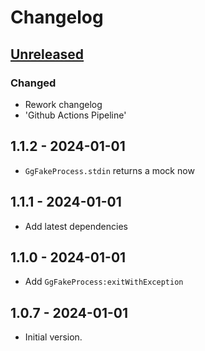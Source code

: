 # Changelog

## [Unreleased]

### Changed

- Rework changelog
- 'Github Actions Pipeline'

## 1.1.2 - 2024-01-01

- `GgFakeProcess.stdin` returns a mock now

## 1.1.1 - 2024-01-01

- Add latest dependencies

## 1.1.0 - 2024-01-01

- Add `GgFakeProcess:exitWithException`

## 1.0.7 - 2024-01-01

- Initial version.

[Unreleased]: https://github.com/inlavigo/gg_process/compare/1.1.2...HEAD
